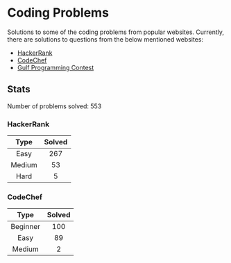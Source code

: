 # Coding Problems

Solutions to some of the coding problems from popular websites. Currently, there are solutions to questions from the below mentioned websites:
* [HackerRank](HackerRank "HackerRank")
* [CodeChef](CodeChef "CodeChef")
* [Gulf Programming Contest](Gulf%20Programming%20Contest "GPC")

## Stats

Number of problems solved: 553

### HackerRank

|Type|Solved|
|:---:|:---:|
|Easy|267|
|Medium|53|
|Hard|5|

### CodeChef

|Type|Solved|
|:---:|:---:|
|Beginner|100|
|Easy|89|
|Medium|2|